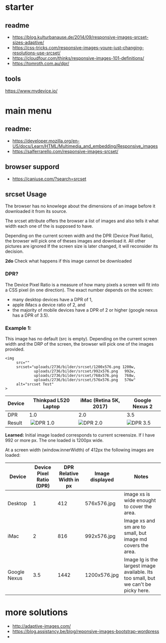 # starter

## readme
* https://blog.kulturbanause.de/2014/09/responsive-images-srcset-sizes-adaptive/
* https://css-tricks.com/responsive-images-youre-just-changing-resolutions-use-srcset/
* https://cloudfour.com/thinks/responsive-images-101-definitions/
* https://tomroth.com.au/dpr/

## tools
https://www.mydevice.io/

# main menu

## readme:
* https://developer.mozilla.org/en-US/docs/Learn/HTML/Multimedia_and_embedding/Responsive_images
* https://salferrarello.com/responsive-images-srcset/

## browser suppord
* https://caniuse.com/?search=srcset

## srcset Usage 
The browser has no knowlege about the dimensions of an image before it downloaded it from its source.

The srcset attribute offers the browser a list of images and also tells it what width each one of the is supposed to have.

Depending on the current screen width and the DPR (Device Pixel Ratio), the browser will pick one of theses images and download it. All other pictures are ignored  If the screen size is later changed, it will reconsider its decision.

**2do** Check what happens if this image cannot be downloaded

### DPR?
The Device Pixel Ratio is a measure of how many pixels a screen will fit into a CSS pixel (in one direction). The exact number depends on the screen:

* many desktop devices have a DPR of 1, 
* apple iMacs a device ratio of 2, and 
* the majority of mobile devices have a DPR of 2 or higher (google nexus has a DPR of 3.5).

### Example 1:
This image has no default (src is empty). Depending on the current screen width and the DRP of the screen, the browser will pick one of the images provided.

```
<img 
     src=""
     srcset="uploads/2736/bilder/srcset/1200x576.png 1200w,
             uploads/2736/bilder/srcset/992x576.png   992w,
             uploads/2736/bilder/srcset/768x576.png   768w,
             uploads/2736/bilder/srcset/576x576.png   576w"
     alt="srcset Test"
>
```

| Device | Thinkpad L520 Laptop | iMac (Retina 5K, 2017) | Google Nexus 2 |
|--------|-----------------------|------------------------|----------------|
| DPR | 1.0 | 2.0 | 3.5|
| Result | ![DPR 1.0](https://user-images.githubusercontent.com/68318893/114030528-d1e7e600-987a-11eb-907f-5734adde0b09.jpeg) | ![DPR 2.0](https://user-images.githubusercontent.com/68318893/114030534-d2807c80-987a-11eb-887b-9f415771bc9e.jpeg) | ![DPR 3.5](https://user-images.githubusercontent.com/68318893/114030537-d3191300-987a-11eb-8b82-012c0251c978.jpeg) |

**Learned:** Initial image loaded corresponds to current screensize. If I have 992 or more px. The one loaded is 1200px wide. 

At a screen width (window.innerWidth) of 412px the following images are loaded:

| Device | Device Pixel Ratio (DPR) | DPR Relative Width in px | Image displayed | Notes |
|--------|--------------------------|----------------|-----------------|-------|
| Desktop | 1 | 412 | 576x576.jpg | image xs is wide enought to cover the area. |
| iMac | 2 | 816 | 992x576.jpg | Image xs and sm are to small, but image md covers the area. |
| Google Nexus | 3.5 | 1442 | 1200x576.jpg | Image lg is the largest image available. Its too small, but we can't be picky here. |

# more solutions

* http://adaptive-images.com/
* https://blog.assistancy.be/blog/reponsive-images-bootstrap-wordpress
* 
